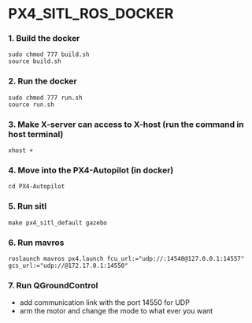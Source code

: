 # PX4_SITL_ROS_DOCKER

### 1. Build the docker
```
sudo chmod 777 build.sh
source build.sh
```

### 2. Run the docker
```
sudo chmod 777 run.sh
source run.sh
```

### 3. Make X-server can access to X-host (run the command in host terminal)
```
xhost +
```

### 4. Move into the PX4-Autopilot (in docker)
```
cd PX4-Autopilot
```

### 5. Run sitl
```
make px4_sitl_default gazebo
```

### 6. Run mavros
```
roslaunch mavros px4.launch fcu_url:="udp://:14540@127.0.0.1:14557" gcs_url:="udp://@172.17.0.1:14550"
```

### 7. Run QGroundControl
* add communication link with the port 14550 for UDP
* arm the motor and change the mode to what ever you want
